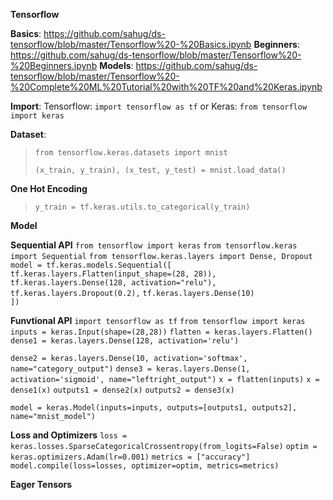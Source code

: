 **Tensorflow**

**Basics**: https://github.com/sahug/ds-tensorflow/blob/master/Tensorflow%20-%20Basics.ipynb
**Beginners**: https://github.com/sahug/ds-tensorflow/blob/master/Tensorflow%20-%20Beginners.ipynb
**Models**: https://github.com/sahug/ds-tensorflow/blob/master/Tensorflow%20-%20Complete%20ML%20Tutorial%20with%20TF%20and%20Keras.ipynb


**Import**: Tensorflow: `import tensorflow as tf` or Keras: `from tensorflow import keras`

 **Dataset**: 
> `from tensorflow.keras.datasets import mnist`
> 
> `(x_train, y_train), (x_test, y_test) = mnist.load_data()`

**One Hot Encoding**
> `y_train = tf.keras.utils.to_categorical(y_train)`

**Model**

**Sequential API**
`from tensorflow import keras`
`from tensorflow.keras import Sequential`
`from tensorflow.keras.layers import Dense, Dropout`
`model = tf.keras.models.Sequential([`
  `tf.keras.layers.Flatten(input_shape=(28, 28)),`
  `tf.keras.layers.Dense(128, activation="relu"),`
  `tf.keras.layers.Dropout(0.2),`
  `tf.keras.layers.Dense(10)                                   `
`])`

**Funvtional API**
`import tensorflow as tf`
`from tensorflow import keras`
`inputs = keras.Input(shape=(28,28))`
`flatten = keras.layers.Flatten()`
`dense1 = keras.layers.Dense(128, activation='relu')`

`dense2 = keras.layers.Dense(10, activation='softmax', name="category_output")`
`dense3 = keras.layers.Dense(1, activation='sigmoid', name="leftright_output")`
`x = flatten(inputs)`
`x = dense1(x)`
`outputs1 = dense2(x)`
`outputs2 = dense3(x)`

`model = keras.Model(inputs=inputs, outputs=[outputs1, outputs2], name="mnist_model")`

**Loss and Optimizers**
`loss = keras.losses.SparseCategoricalCrossentropy(from_logits=False)`
`optim = keras.optimizers.Adam(lr=0.001)`
`metrics = ["accuracy"]`
`model.compile(loss=losses, optimizer=optim, metrics=metrics)`

**Eager Tensors**
